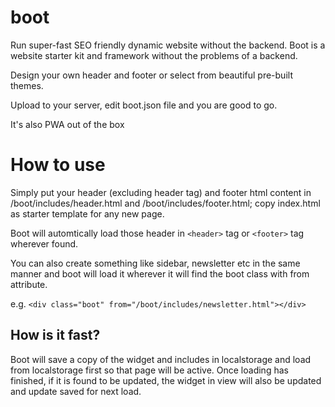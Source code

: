 # boot
Run super-fast SEO friendly dynamic website without the backend. Boot is a website starter kit and framework without the problems of a backend. 

Design your own header and footer or select from beautiful pre-built themes.

Upload to your server, edit boot.json file and you are good to go.

It's also PWA out of the box

# How to use

Simply put your header (excluding header tag) and footer html content in /boot/includes/header.html and /boot/includes/footer.html; copy index.html as starter template for any new page. 

Boot will automtically load those header in `<header>` tag or `<footer>` tag wherever found.

You can also create something like sidebar, newsletter etc in the same manner and boot will load it wherever it will find the boot class with from attribute.

e.g. `<div class="boot" from="/boot/includes/newsletter.html"></div>`

## How is it fast?

Boot will save a copy of the widget and includes in localstorage and load from localstorage first so that page will be active. Once loading has finished, if it is found to be updated, the widget in view will also be updated and update saved for next load.
